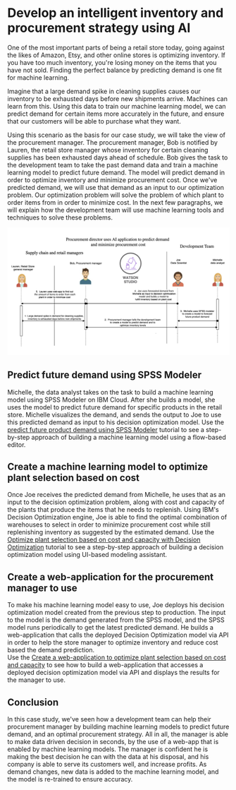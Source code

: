 # Develop an intelligent inventory and procurement strategy using AI 

One of the most important parts of being a retail store today, going against the likes of Amazon, Etsy, and 
other online stores is optimizing inventory. If you have too much inventory, you're 
losing money on the items that you have not sold. Finding the 
perfect balance by predicting demand is one fit for machine learning.

Imagine that a large demand spike in cleaning supplies causes our inventory to be exhausted 
days before new shipments arrive. Machines can learn from this. Using this 
data to train our machine learning model, we can predict demand for certain items more accurately in the 
future, and ensure that our customers will be able to purchase what they want.

Using this scenario as the basis for our case study, we will take the view of the procurement manager. The procurement 
manager, Bob is notified by Lauren, the retail store manager whose inventory for certain cleaning supplies 
has been exhausted days ahead of schedule. Bob gives the task to the development 
team to take the past demand data and train a machine learning model to predict future demand. The model will 
predict demand in order to optimize inventory and minimize procurement cost. Once we've predicted demand, we will use that demand as an input to
our optimization problem. Our optimization problem will solve the problem of which plant to order items from in 
order to minimize cost. In the next few paragraphs, we will explain how the development team will use machine 
learning tools and techniques to solve these problems.

![flow-diagrm](tutorials/images/flow-diagram.png)

<!-- ## Set up IBM Cloud Pak for Data on OpenShift
We use various services that are available within IBM Cloud Pak for Data to analyze data, build, deploy, and monitor the machine learning model. IBM Cloud Pak for Data is a data and AI platform that runs on a RedHat OpenShift Kubernetes Container.

You can install IBM Cloud Pak for Data through a tile in the IBM Cloud catalog, and the Install Cloud Pak for Data from the IBM Cloud catalog tutorial provides detailed steps. -->

## Predict future demand using SPSS Modeler 
Michelle, the data analyst takes on the task to build a machine learning model using SPSS Modeler on IBM Cloud. After she builds a model, she uses the model
to predict future demand for specific products in the retail store. Michelle 
visualizes the demand, and sends the output to Joe to use this predicted 
demand as input to his decision optimization model. Use the [predict future product demand using SPSS Modeler](tutorials/spss-tutorial/spss.md) tutorial to see a step-by-step approach of building a 
machine learning model using a flow-based editor.

## Create a machine learning model to optimize plant selection based on cost
Once Joe receives the predicted demand from Michelle, he uses that as an input
to the decision optimization problem, along with cost and capacity of the plants 
that produce the items that he needs to replenish. Using IBM's Decision Optimization engine,
Joe is able to find the optimal combination of warehouses to select in order to minimize 
procurement cost while still replenishing inventory as suggested by the estimated demand. 
Use the [Optimize plant selection based on cost and capacity with Decision Optimization](tutorials/decision-optimization-tutorial/README.md) tutorial to see a step-by-step approach 
of building a decision optimization model using UI-based modeling assistant.

## Create a web-application for the procurement manager to use
To make his machine learning model easy to use, Joe deploys his decision 
optimization model created from the previous step to production. The input 
to the model is the demand generated from 
the SPSS model, and the SPSS model runs periodically to 
get the latest predicted demand. He builds a web-application that calls the 
deployed Decision Optimization model via API in order to help the store 
manager to optimize inventory and reduce cost based the demand prediction.  
Use the [Create a web-application to optimize plant selection based on cost and capacity](web-app/README.md) to see how to 
build a web-application that accesses a deployed decision optimization 
model via API and displays the results for the manager to 
use. 

## Conclusion
In this case study, we've seen how a development team can help their procurement manager 
by building machine learning models to predict future demand, and an optimal procurement
strategy. All in all, the manager 
is able to make data driven decision in seconds, by the use of a web-app that is 
enabled by machine learning models. The manager is confident he is making the best decision
he can with the data at his disposal, and his company is able to serve its customers well, and 
increase profits. As demand changes, new data is added to the machine learning model, and the 
model is re-trained to ensure accuracy. 
